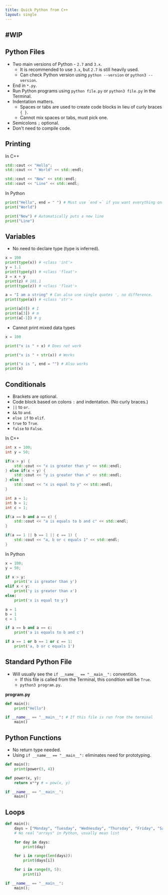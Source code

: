 ```yaml
---
title: Quick Python from C++
layout: single
---
```


## #WIP

## Python Files

* Two main versions of Python - `2.7` and `3.x`.
	* It is recommended to use `3.x`, but `2.7` is still heavily used.
	* Can check Python version using `python --version` or `python3 --version`.
* End in `*.py`.
* Run Python programs using `python file.py` or `python3 file.py` in the Terminal.
* Indentation matters.
	* Spaces or tabs are used to create code blocks in lieu of curly braces `{ }`.
	* Cannot mix spaces or tabs, must pick one.
* Semicolons `;` optional.
* Don't need to compile code.

## Printing

In C++

```cpp
std::cout << "Hello";
std::cout << " World" << std::endl;

std::cout << "New" << std::endl;
std::cout << "Line" << std::endl;
```

In Python

```python
print("Hello", end = " ") # Must use `end =` if you want everything on one line.
print("World")

print("New") # Automatically puts a new line
print("Line")
```

## Variables

* No need to declare type (type is inferred).

```python
x = 100
print(type(x)) # <class 'int'>
y = 1.1
print(type(y)) # <class 'float'>
z = x + y
print(z) # 101.1
print(type(z)) # <class 'float'>

a = "I am a string" # Can also use single quotes ', no difference.
print(type(a)) # <class 'str'>

print(a[0]) # I
print(a[3]) # m
print(a[-1]) # g
```

* Cannot print mixed data types

```python
x = 100

print("x is " + x) # Does not work

print("x is " + str(x)) # Works

print("x is ", end = "") # Also works
print(x)
```

## Conditionals

* Brackets are optional.
* Code block based on colons `:` and indentation. (No curly braces.)
* `||`  to  `or`.
* `&&`  to  `and`.
* `else if`  to  `elif`.
* `true`  to  `True`.
* `false`  to  `False`.

In C++

```cpp
int x = 100;
int y = 50;

if(x > y) {
	std::cout << "x is greater than y" << std::endl;
} else if(x < y) {
	std::cout << "y is greater than x" << std::endl;
} else {
	std::cout << "x is equal to y" << std::endl;
}

int a = 1;
int b = 1;
int c = 1;

if(a == b and a == c) {
	std::cout << "a is equals to b and c" << std::endl;
}

if(a == 1 || b == 1 || c == 1) {
	std::cout << "a, b or c equals 1" << std::endl;
}
```

In Python

```python
x = 100;
y = 50;

if x > y:
	print('x is greater than y')
elif x < y:
	print('y is greater than x')
else:
	print('x is equal to y')

a = 1
b = 1
c = 1

if a == b and a == c:
	print('a is equals to b and c')

if a == 1 or b == 1 or c == 1:
	print('a, b or c equals 1')
```

## Standard Python File

* Will usually see the `if __name__ == "__main__":` convention.
	* If this file is called from the Terminal, this condition will be `True`.
	* `python3 program.py`.

**program.py**

```python
def main():
	print("Hello")

if __name__ == "__main__": # If this file is run from the terminal
	main()
```

## Python Functions

* No return type needed.
* Using `if __name__ == "__main__":` eliminates need for prototyping.

```python
def main():
	print(power(3, 4))

def power(x, y):
	return x**y # = pow(x, y)

if __name__ == "__main__":
	main()
```

## Loops

```python
def main():
	days = ["Monday", "Tuesday", "Wednesday", "Thursday", "Friday", "Saturday", "Sunday"]
	# No real "arrays" in Python, usually mean list

	for day in days:
		print(day)

	for i in range(len(days)):
		print(days[i])

	for i in range(0, 5):
		print(i)

if __name__ == "__main__":
	main();
```
